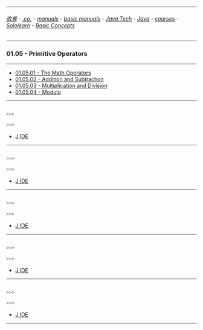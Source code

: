 
---

###### [改善](https://github.com/ttltrk/0C/blob/master/README.MD) - [.co.](https://github.com/ttltrk/PRG/blob/master/CODING.MD) - [manuals](https://github.com/ttltrk/PRG/blob/master/MAN.MD) - [basic manuals](https://github.com/ttltrk/PRG/blob/master/MANUALS.MD) - [Java Tech](https://github.com/ttltrk/PRG/blob/master/JAVA/DOC/JT/JT.MD) - [Java](https://github.com/ttltrk/PRG/blob/master/JAVA/DOC/OJM/OJM.MD) - [courses](https://github.com/ttltrk/PRG/blob/master/JAVA/DOC/CM/JT.MD) - [Sololearn](https://github.com/ttltrk/PRG/blob/master/JAVA/DOC/SL/SL.MD) - [Basic Concepts](https://github.com/ttltrk/PRG/blob/master/JAVA/DOC/SL/01/01.MD)

---  

### 01.05 - Primitive Operators

---

* [01.05.01 - The Math Operators](https://github.com/ttltrk/PRG/blob/master/JAVA/DOC/SL/01/0105/010501/010501.MD)
* [01.05.02 - Addition and Subtraction](https://github.com/ttltrk/PRG/blob/master/JAVA/DOC/SL/01/0105/010502/010502.MD)
* [01.05.03 - Multiplication and Division](https://github.com/ttltrk/PRG/blob/master/JAVA/DOC/SL/01/0105/010503/010503.MD)
* [01.05.04 - Modulo](https://github.com/ttltrk/PRG/blob/master/JAVA/DOC/SL/01/0105/010504/010504.MD)

---

```java

>>>

>>>
```

* [J IDE](https://www.tutorialspoint.com/compile_java_online.php)

---

```java

>>>

>>>
```

* [J IDE](https://www.tutorialspoint.com/compile_java_online.php)

---

```java

>>>

>>>
```

* [J IDE](https://www.tutorialspoint.com/compile_java_online.php)

---

```java

>>>

>>>
```

* [J IDE](https://www.tutorialspoint.com/compile_java_online.php)

---

```java

>>>

>>>
```

* [J IDE](https://www.tutorialspoint.com/compile_java_online.php)

---
